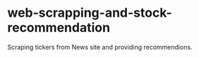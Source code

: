 # web-scrapping-and-stock-recommendation
Scraping tickers from News site and providing recommendions.
